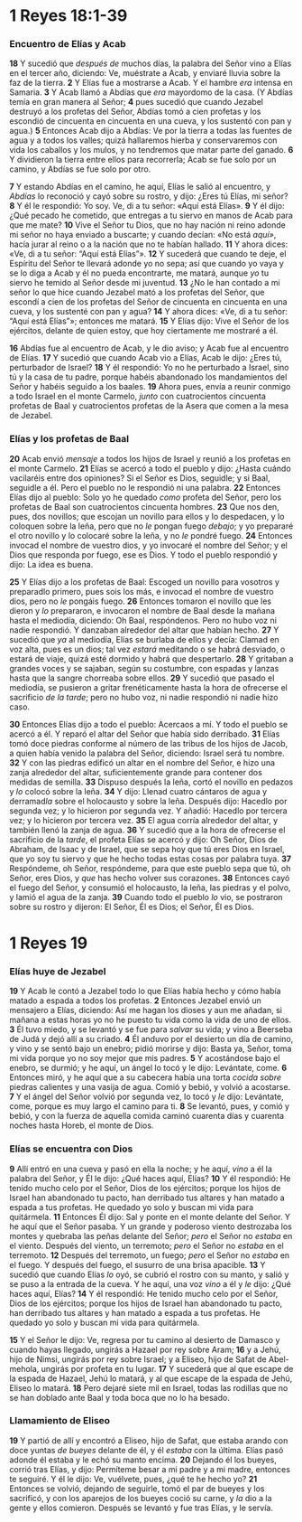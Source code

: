 # 1 Reyes 18:1-39



### **Encuentro de Elías y Acab**

**18** Y sucedió que *después de* muchos días, la palabra del Señor vino a Elías en el tercer año, diciendo: Ve, muéstrate a Acab, y enviaré lluvia sobre la faz de la tierra. **2** Y Elías fue a mostrarse a Acab. Y el hambre *era* intensa en Samaria. **3** Y Acab llamó a Abdías que *era* mayordomo de la casa. (Y Abdías temía en gran manera al Señor; **4** pues sucedió que cuando Jezabel destruyó a los profetas del Señor, Abdías tomó a cien profetas y los escondió de cincuenta en cincuenta en una cueva, y los sustentó con pan y agua.) **5** Entonces Acab dijo a Abdías: Ve por la tierra a todas las fuentes de agua y a todos los valles; quizá hallaremos hierba y conservaremos con vida los caballos y los mulos, y no tendremos que matar parte del ganado. **6** Y dividieron la tierra entre ellos para recorrerla; Acab se fue solo por un camino, y Abdías se fue solo por otro.

**7** Y estando Abdías en el camino, he aquí, Elías le salió al encuentro, y *Abdías* lo reconoció y cayó sobre su rostro, y dijo: ¿Eres tú Elías, mi señor? **8** Y él le respondió: Yo soy. Ve, di a tu señor: «Aquí está Elías». **9** Y él dijo: ¿Qué pecado he cometido, que entregas a tu siervo en manos de Acab para que me mate? **10** Vive el Señor tu Dios, que no hay nación ni reino adonde mi señor no haya enviado a buscarte; y cuando decían: «No está *aquí»*, hacía jurar al reino o a la nación que no te habían hallado. **11** Y ahora dices: «Ve, di a tu señor: “Aquí está Elías”». **12** Y sucederá que cuando te deje, el Espíritu del Señor te llevará adonde yo no sepa; así que cuando yo vaya y se lo diga a Acab y él no pueda encontrarte, me matará, aunque *yo* tu siervo he temido al Señor desde mi juventud. **13** ¿No le han contado a mi señor lo que hice cuando Jezabel mató a los profetas del Señor, que escondí a cien de los profetas del Señor de cincuenta en cincuenta en una cueva, y los sustenté con pan y agua? **14** Y ahora dices: «Ve, di a tu señor: “Aquí está Elías”»; entonces me matará. **15** Y Elías dijo: Vive el Señor de los ejércitos, delante de quien estoy, que hoy ciertamente me mostraré a él.

**16** Abdías fue al encuentro de Acab, y le dio aviso; y Acab fue al encuentro de Elías. **17** Y sucedió que cuando Acab vio a Elías, Acab le dijo: ¿Eres tú, perturbador de Israel? **18** Y él respondió: Yo no he perturbado a Israel, sino tú y la casa de tu padre, porque habéis abandonado los mandamientos del Señor y habéis seguido a los baales. **19** Ahora pues, envía a reunir conmigo a todo Israel en el monte Carmelo, *junto* con cuatrocientos cincuenta profetas de Baal y cuatrocientos profetas de la Asera que comen a la mesa de Jezabel.

### **Elías y los profetas de Baal**

**20** Acab envió *mensaje* a todos los hijos de Israel y reunió a los profetas en el monte Carmelo. **21** Elías se acercó a todo el pueblo y dijo: ¿Hasta cuándo vacilaréis entre dos opiniones? Si el Señor es Dios, seguidle; y si Baal, seguidle a él. Pero el pueblo no le respondió ni una palabra. **22** Entonces Elías dijo al pueblo: Solo yo he quedado *como* profeta del Señor, pero los profetas de Baal son cuatrocientos cincuenta hombres. **23** Que nos den, pues, dos novillos; que escojan un novillo para ellos y lo despedacen, y lo coloquen sobre la leña, pero que no *le* pongan fuego *debajo*; y yo prepararé el otro novillo y lo colocaré sobre la leña, y no *le* pondré fuego. **24** Entonces invocad el nombre de vuestro dios, y yo invocaré el nombre del Señor; y el Dios que responda por fuego, ese es Dios. Y todo el pueblo respondió y dijo: La idea es buena.

**25** Y Elías dijo a los profetas de Baal: Escoged un novillo para vosotros y preparadlo primero, pues sois los más, e invocad el nombre de vuestro dios, pero no *le* pongáis fuego. **26** Entonces tomaron el novillo que les dieron y *lo* prepararon, e invocaron el nombre de Baal desde la mañana hasta el mediodía, diciendo: Oh Baal, respóndenos. Pero no hubo voz ni nadie respondió. Y danzaban alrededor del altar que habían hecho. **27** Y sucedió que *ya* al mediodía, Elías se burlaba de ellos y decía: Clamad en voz alta, pues es un dios; tal vez *estará* meditando o se habrá desviado, o estará de viaje, quizá esté dormido y habrá que despertarlo. **28** Y gritaban a grandes voces y se sajaban, según su costumbre, con espadas y lanzas hasta que la sangre chorreaba sobre ellos. **29** Y sucedió que pasado el mediodía, se pusieron a gritar frenéticamente hasta la hora de ofrecerse el sacrificio *de la tarde*; pero no hubo voz, ni nadie respondió ni nadie hizo caso.

**30** Entonces Elías dijo a todo el pueblo: Acercaos a mí. Y todo el pueblo se acercó a él. Y reparó el altar del Señor que había sido derribado. **31** Elías tomó doce piedras conforme al número de las tribus de los hijos de Jacob, a quien había venido la palabra del Señor, diciendo: Israel será tu nombre. **32** Y con las piedras edificó un altar en el nombre del Señor, e hizo una zanja alrededor del altar, suficientemente grande para contener dos medidas de semilla. **33** Dispuso después la leña, cortó el novillo en pedazos y *lo* colocó sobre la leña. **34** Y dijo: Llenad cuatro cántaros de agua y derramad*la* sobre el holocausto y sobre la leña. Después dijo: Hacedlo por segunda vez; y lo hicieron por segunda vez. Y añadió: Hacedlo por tercera vez; y lo hicieron por tercera vez. **35** El agua corría alrededor del altar, y también llenó la zanja de agua. **36** Y sucedió que a la hora de ofrecerse el sacrificio de la *tarde*, el profeta Elías se acercó y dijo: Oh Señor, Dios de Abraham, de Isaac y de Israel, que se sepa hoy que tú eres Dios en Israel, que yo soy tu siervo y que he hecho todas estas cosas por palabra tuya. **37** Respóndeme, oh Señor, respóndeme, para que este pueblo sepa que tú, oh Señor, eres Dios, y *que* has hecho volver sus corazones. **38** Entonces cayó el fuego del Señor, y consumió el holocausto, la leña, las piedras y el polvo, y lamió el agua de la zanja. **39** Cuando todo el pueblo *lo* vio, se postraron sobre su rostro y dijeron: El Señor, Él es Dios; el Señor, Él es Dios.

# 1 Reyes 19



### **Elías huye de Jezabel**

**19** Y Acab le contó a Jezabel todo lo que Elías había hecho y cómo había matado a espada a todos los profetas. **2** Entonces Jezabel envió un mensajero a Elías, diciendo: Así me hagan los dioses y aun me añadan, si mañana a estas horas yo no he puesto tu vida como la vida de uno de ellos. **3** Él tuvo miedo, y se levantó y se fue para *salvar* su vida; y vino a Beerseba de Judá y dejó allí a su criado. **4** Él anduvo por el desierto un día de camino, y vino y se sentó bajo un enebro; pidió morirse y dijo: Basta ya, Señor, toma mi vida porque yo no soy mejor que mis padres. **5** Y acostándose bajo el enebro, se durmió; y he aquí, un ángel lo tocó y le dijo: Levántate, come. **6** Entonces miró, y he aquí que a su cabecera había una torta *cocida sobre* piedras calientes y una vasija de agua. Comió y bebió, y volvió a acostarse. **7** Y el ángel del Señor volvió por segunda vez, lo tocó y *le* dijo: Levántate, come, porque es muy largo el camino para ti. **8** Se levantó, pues, y comió y bebió, y con la fuerza de aquella comida caminó cuarenta días y cuarenta noches hasta Horeb, el monte de Dios.

### **Elías se encuentra con Dios**

**9** Allí entró en una cueva y pasó en ella la noche; y he aquí, *vino* a él la palabra del Señor, y Él le dijo: ¿Qué haces aquí, Elías? **10** Y él respondió: He tenido mucho celo por el Señor, Dios de los ejércitos; porque los hijos de Israel han abandonado tu pacto, han derribado tus altares y han matado a espada a tus profetas. He quedado yo solo y buscan mi vida para quitármela. **11** Entonces Él dijo: Sal y ponte en el monte delante del Señor. Y he aquí que el Señor pasaba. Y un grande y poderoso viento destrozaba los montes y quebraba las peñas delante del Señor; *pero* el Señor no *estaba* en el viento. Después del viento, un terremoto; *pero* el Señor no *estaba* en el terremoto. **12** Después del terremoto, un fuego; *pero* el Señor no *estaba* en el fuego. Y después del fuego, el susurro de una brisa apacible. **13** Y sucedió que cuando Elías *lo* oyó, se cubrió el rostro con su manto, y salió y se puso a la entrada de la cueva. Y he aquí, una voz *vino* a él y *le* dijo: ¿Qué haces aquí, Elías? **14** Y él respondió: He tenido mucho celo por el Señor, Dios de los ejércitos; porque los hijos de Israel han abandonado tu pacto, han derribado tus altares y han matado a espada a tus profetas. He quedado yo solo y buscan mi vida para quitármela.

**15** Y el Señor le dijo: Ve, regresa por tu camino al desierto de Damasco y cuando hayas llegado, ungirás a Hazael por rey sobre Aram; **16** y a Jehú, hijo de Nimsi, ungirás por rey sobre Israel; y a Eliseo, hijo de Safat de Abel-mehola, ungirás por profeta en tu lugar. **17** Y sucederá que al que escape de la espada de Hazael, Jehú lo matará, y al que escape de la espada de Jehú, Eliseo lo matará. **18** Pero dejaré siete mil en Israel, todas las rodillas que no se han doblado ante Baal y toda boca que no lo ha besado.

### **Llamamiento de Eliseo**

**19** Y partió de allí y encontró a Eliseo, hijo de Safat, que estaba arando con doce yuntas *de bueyes* delante de él, y él *estaba* con la última. Elías pasó adonde él estaba y le echó su manto encima. **20** Dejando él los bueyes, corrió tras Elías, y dijo: Permíteme besar a mi padre y a mi madre, entonces te seguiré. Y él le dijo: Ve, vuélvete, pues, ¿qué te he hecho yo? **21** Entonces se volvió, dejando de seguirle, tomó el par de bueyes y los sacrificó, y con los aparejos de los bueyes coció su carne, y *la* dio a la gente y ellos comieron. Después se levantó y fue tras Elías, y le servía.
